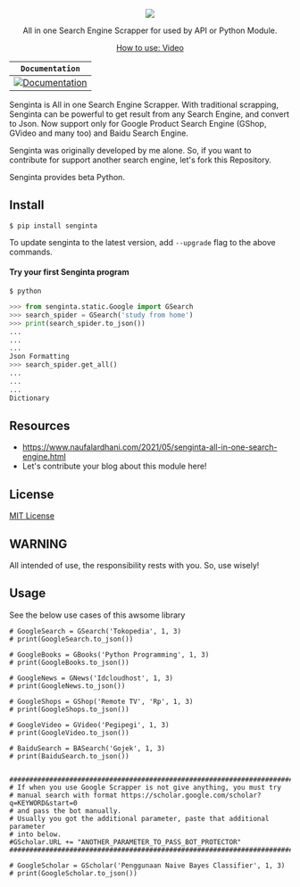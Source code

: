 <p align="center">
    <img src="Senginta.jpg"></img>
</p>

<p align="center">
    All in one Search Engine Scrapper for used by API or Python Module.
</p>

<p align="center">
    <a href="https://youtu.be/-B3CO467Kzo"> How to use: Video</a>
</p>

**`Documentation`** |
------------------- |
[![Documentation](https://img.shields.io/badge/api-reference-blue.svg)]() |

Senginta is All in one Search Engine Scrapper. With traditional scrapping, 
Senginta can be powerful to get result from any Search Engine, and convert
to Json. Now support only for Google Product Search Engine (GShop, GVideo 
and many too) and Baidu Search Engine.

Senginta was originally developed by me alone. So, if you want to contribute for
support another search engine, let's fork this Repository. 

Senginta provides beta Python.

## Install

```
$ pip install senginta
```

To update senginta to the latest version, add `--upgrade` flag to the above
commands.

#### Try your first Senginta program

```shell
$ python
```

```python
>>> from senginta.static.Google import GSearch
>>> search_spider = GSearch('study from home')
>>> print(search_spider.to_json())
...
...
...
Json Formatting
>>> search_spider.get_all()
...
...
...
Dictionary
```

## Resources

*   https://www.naufalardhani.com/2021/05/senginta-all-in-one-search-engine.html
*   Let's contribute your blog about this module here!

## License

[MIT License](LICENSE)

## WARNING

All intended of use, the responsibility rests with you. So, use wisely!


## Usage
See the below use cases of this awsome library
```
# GoogleSearch = GSearch('Tokopedia', 1, 3)
# print(GoogleSearch.to_json())

# GoogleBooks = GBooks('Python Programming', 1, 3)
# print(GoogleBooks.to_json())

# GoogleNews = GNews('Idcloudhost', 1, 3) 
# print(GoogleNews.to_json())

# GoogleShops = GShop('Remote TV', 'Rp', 1, 3)
# print(GoogleShops.to_json())

# GoogleVideo = GVideo('Pegipegi', 1, 3)
# print(GoogleVideo.to_json())

# BaiduSearch = BASearch('Gojek', 1, 3)
# print(BaiduSearch.to_json())


###################################################################################
# If when you use Google Scrapper is not give anything, you must try
# manual search with format https://scholar.google.com/scholar?q=KEYWORD&start=0
# and pass the bot manually.
# Usually you got the additional parameter, paste that additional parameter 
# into below.
#GScholar.URL += "ANOTHER_PARAMETER_TO_PASS_BOT_PROTECTOR"
###################################################################################

# GoogleScholar = GScholar('Penggunaan Naive Bayes Classifier', 1, 3)
# print(GoogleScholar.to_json())
```
